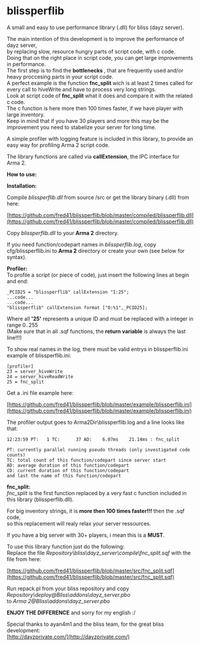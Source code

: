 # blissperflib #

A small and easy to use performance library (.dll) for bliss (dayz server).

The main intention of this development is to improve the performance of dayz server,  
by replacing slow, resource hungry parts of script code, with c code.  
Doing that on the right place in script code, you can get large improvements in performance.  
The first step is to find the **bottlenecks** , that are frequently used and/or heavy proccesing parts in your script code.   
A perfect example is the function **fnc\_split** wich is at least 2 times called for every
call to hiveWrite and have to process very long strings.  
Look at script code of **fnc\_split** what it does and compare it with the related c code.  
The c function is here more then 100 times faster, if we have player with large inventory.  
Keep in mind that if you have 30 players and more this may be the improvement you need to stabelize your server for long time.

A simple profiler with logging feature is included in this library, to provide an easy way for profiling Arma 2 script code.

The library functions are called via **callExtension**, the IPC interface for Arma 2.

**How to use:**

**Installation:**  

Compile *blissperflib.dll* from source /src or get the library binary (.dll) from here:  

[https://github.com/fred41/blissperflib/blob/master/compiled/blissperflib.dll](https://github.com/fred41/blissperflib/blob/master/compiled/blissperflib.dll)
  
Copy *blissperflib.dll* to your **Arma 2** directory.
   
If you need function/codepart names in *blissperflib.log*, copy cfg/blissperflib.ini to **Arma 2** directory or create your own (see below for syntax).


**Profiler:**  
To profile a script (or piece of code),	just insert the following lines at begin and end:  

`_PCID25 = "blissperflib" callExtension "I:25";`   
`...code...`    
`...code...`    
`"blissperflib" callExtension format ["O:%1",_PCID25];`  

Where all **'25'** represents a unique ID and must be replaced with a integer in range 0..255  
(Make sure that in all .sqf functions, the **return variable** is always the last line!!!)  

To show real names in the log, there must be valid entrys in blissperflib.ini  
example of blissperflib.ini:  

`[profiler]`    
`23 = server_hiveWrite`   
`24 = server_hiveReadWrite`  
`25 = fnc_split`   

Get a .ini file example here:  

[https://github.com/fred41/blissperflib/blob/master/example/blissperflib.ini](https://github.com/fred41/blissperflib/blob/master/example/blissperflib.ini)

The profiler output goes to Arma2Dir\blissperflib.log and a line looks like that:  

`12:23:59 PT:   1 TC:      37 AD:    6.07ms    21.14ms : fnc_split`   

`PT: currently parallel running pseudo threads (only investigated code counts)`  
`TC: total count of this function/codepart since server start`  
`AD: average duration of this function/codepart`  
`CD: current duration of this function/codepart`  
`and last the name of this function/codepart`  


**fnc\_split:**  
*fnc\_split* is the first function replaced by a very fast c function included in this library (blissperflib.dll).   

For big inventory strings, it is **more then 100 times faster!!!** then the .sqf code,   
so this replacement will realy relax your server ressources.  

If you have a big server with 30+ players, i mean this is a **MUST**.

To use this library function just do the following:  
Replace the file *Repository\bliss\dayz_server\compile\fnc_split.sqf* with the file from here:  

[https://github.com/fred41/blissperflib/blob/master/src/fnc_split.sqf](https://github.com/fred41/blissperflib/blob/master/src/fnc_split.sqf)

Run repack.pl from your bliss repository and copy *Repository\deploy\@Bliss\addons\dayz_server.pbo*   
to *Arma 2\@Bliss\addons\dayz_server.pbo*  

**ENJOY THE DIFFERENCE** and sorry for my english :/

Special thanks to ayan4m1 and the bliss team, for the great bliss development:  
[http://dayzprivate.com/](http://dayzprivate.com/)